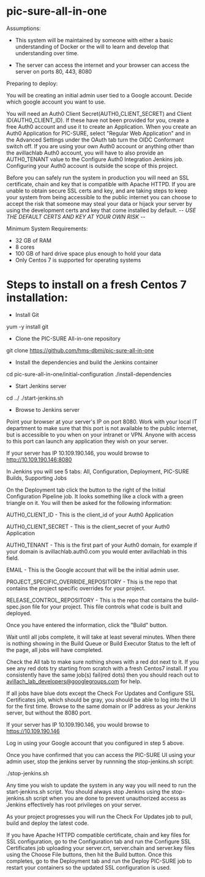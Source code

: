 # pic-sure-all-in-one

Assumptions:

- This system will be maintained by someone with either a basic understanding of Docker or the will to learn and develop that understanding over time.

- The server can access the internet and your browser can access the server on ports 80, 443, 8080

Preparing to deploy:

You will be creating an initial admin user tied to a Google account. Decide which google account you want to use.

You will need an Auth0 Client Secret(AUTH0_CLIENT_SECRET) and Client ID(AUTH0_CLIENT_ID). If these have not been provided for you, create a free Auth0 account and use it to create an Application. When you create an Auth0 Application for PIC-SURE, select "Regular Web Application" and in the Advanced Settings under the OAuth tab turn the OIDC Conformant switch off. If you are using your own Auth0 account or anything other than the avillachlab Auth0 account, you will have to also provide an AUTH0_TENANT value to the Configure Auth0 Integration Jenkins job. Configuring your Auth0 account is outside the scope of this project. 

Before you can safely run the system in production you will need an SSL certificate, chain and key that is compatible with Apache HTTPD. If you are unable to obtain secure SSL certs and key, and are taking steps to keep your system from being accessible to the public internet you can choose to accept the risk that someone may steal your data or hijack your server by using the development certs and key that come installed by default. -- *USE THE DEFAULT CERTS AND KEY AT YOUR OWN RISK* --


Minimum System Requirements:

- 32 GB of RAM
- 8 cores
- 100 GB of hard drive space plus enough to hold your data
- Only Centos 7 is supported for operating systems

# Steps to install on a fresh Centos 7 installation:

- Install Git

yum -y install git

- Clone the PIC-SURE All-in-one repository

git clone https://github.com/hms-dbmi/pic-sure-all-in-one

- Install the dependencies and build the Jenkins container

cd pic-sure-all-in-one/initial-configuration
./install-dependencies

- Start Jenkins server

cd ../
./start-jenkins.sh

- Browse to Jenkins server

Point your browser at your server's IP on port 8080. Work with your local IT department to make sure that this port is not available to the public internet, but is accessible to you when on your intranet or VPN. Anyone with access to this port can launch any application they wish on your server.

If your server has IP 10.109.190.146, you would browse to http://10.109.190.146:8080

In Jenkins you will see 5 tabs: All, Configuration, Deployment, PIC-SURE Builds, Supporting Jobs

On the Deployment tab click the button to the right of the Initial Configuration Pipeline job. It looks something like a clock with a green triangle on it. You will then be asked for the following information:

AUTH0_CLIENT_ID - This is the client_id of your Auth0 Application

AUTH0_CLIENT_SECRET - This is the client_secret of your Auth0 Application

AUTH0_TENANT - This is the first part of your Auth0 domain, for example if your domain is avillachlab.auth0.com you would enter avillachlab in this field.

EMAIL - This is the Google account that will be the initial admin user.

PROJECT_SPECIFIC_OVERRIDE_REPOSITORY - This is the repo that contains the project specific overrides for your project.

RELEASE_CONTROL_REPOSITORY - This is the repo that contains the build-spec.json file for your project. This file controls what code is built and deployed.

Once you have entered the information, click the "Build" button.

Wait until all jobs complete, it will take at least several minutes. When there is nothing showing in the Build Queue or Build Executor Status to the left of the page, all jobs will have completed.

Check the All tab to make sure nothing shows with a red dot next to it. If you see any red dots try starting from scratch with a fresh Centos7 install. If you consistently have the same job(s) fail(red dots) then you should reach out to avillach_lab_developers@googlegroups.com for help.

If all jobs have blue dots except the Check For Updates and Configure SSL Certificates job, which should be gray, you should be able to log into the UI for the first time. Browse to the same domain or IP address as your Jenkins server, but without the 8080 port.

If your server has IP 10.109.190.146, you would browse to https://10.109.190.146

Log in using your Google account that you configured in step 5 above.

Once you have confirmed that you can access the PIC-SURE UI using your admin user, stop the jenkins server by runnning the stop-jenkins.sh script:

./stop-jenkins.sh

Any time you wish to update the system in any way you will need to run the start-jenkins.sh script. You should always stop Jenkins using the stop-jenkins.sh script when you are done to prevent unauthorized access as Jenkins effectively has root privileges on your server.

As your project progresses you will run the Check For Updates job to pull, build and deploy the latest code.

If you have Apache HTTPD compatible certificate, chain and key files for SSL configuration, go to the Configuration tab and run the Configure SSL Certificates job uploading your server.crt, server.chain and server.key files using the Choose File buttons, then hit the Build button. Once this completes, go to the Deployment tab and run the Deploy PIC-SURE job to restart your containers so the updated SSL configuration is used.

